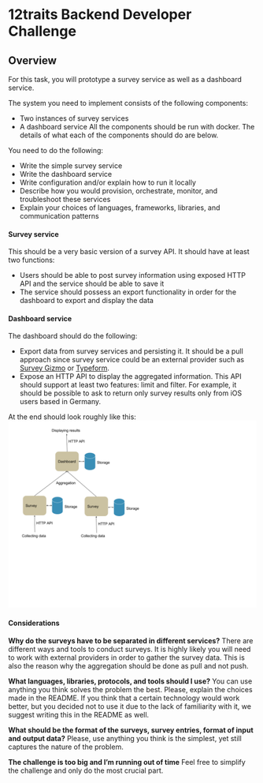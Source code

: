 # 12traits Backend Developer Challenge

## Overview

For this task, you will prototype a survey service as well as a dashboard service.

The system you need to implement consists of the following components:
- Two instances of survey services
- A dashboard service
All the components should be run with docker. The details of what each of the components should do are below.

You need to do the following:
- Write the simple survey service
- Write the dashboard service
- Write configuration and/or explain how to run it locally
- Describe how you would provision, orchestrate, monitor, and troubleshoot these services
- Explain your choices of languages, frameworks, libraries, and communication patterns

#### Survey service
This should be a very basic version of a survey API. It should have at least two functions:
- Users should be able to post survey information using exposed HTTP API and the service should be able to save it
- The service should possess an export functionality in order for the dashboard to export and display the data

#### Dashboard service
The dashboard should do the following:
- Export data from survey services and persisting it. It should be a pull approach since survey service could be an external provider such as [Survey Gizmo](http://surveygizmo.com/) or [Typeform](https://www.typeform.com/).
- Expose an HTTP API to display the aggregated information. This API should support at least two features: limit and filter. For example, it should be possible to ask to return only survey results only from iOS users based in Germany.

At the end should look roughly like this:
![Schematic](https://github.com/12traits/coding-challenges/blob/master/backend-challenge.png)


#### Considerations

**Why do the surveys have to be separated in different services?**
There are different ways and tools to conduct surveys. It is highly likely you will need to work with external providers in order to gather the survey data. This is also the reason why the aggregation should be done as pull and not push.

**What languages, libraries, protocols, and tools should I use?**
You can use anything you think solves the problem the best. Please, explain the choices made in the README.
If you think that a certain technology would work better, but you decided not to use it due to the lack of familiarity with it, we suggest writing this in the README as well.

**What should be the format of the surveys, survey entries, format of input and output data?**
Please, use anything you think is the simplest, yet still captures the nature of the problem.

**The challenge is too big and I’m running out of time**
Feel free to simplify the challenge and only do the most crucial part.
